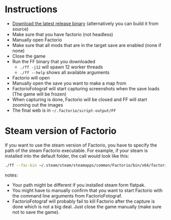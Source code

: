 # Instructions

- [Download the latest release binary](https://github.com/ProkopRandacek/FactorioFotograf/releases/) (alternatively you can build it from source)
- Make sure that you have factorio (not headless)
- Manually open Factorio
- Make sure that all mods that are in the target save are enabled (none if none)
- Close the game
- Run the FF binary that you downloaded
  - `./ff -j12` will spawn 12 worker threads
  - `./ff --help` shows all available arguments
- Factorio will open
- Manually open the save you want to make a map from
- FactorioFotograf will start capturing screenshots when the save loads (The game will be frozen)
- When capturing is done, Factorio will be closed and FF will start zooming out the images
- The final web is in `~/.factorio/script-output/FF`

# Steam version of Factorio

If you want to use the steam version of Factorio, you have to specify the path of the steam Factorio executable.
For example, if your steam is installed into the default folder, the call would look like this:
```sh
./ff --fac-bin ~/.steam/steam/steamapps/common/Factorio/bin/x64/factorio
```
notes:
- Your path might be different if you installed steam form flatpak.
- You might have to manually confirm that you want to start Factorio with the command line arguments from FactorioFotograf.
- FactorioFotograf will probably fail to kill Factorio after the capture is done which is not a big deal. Just close the game manually (make sure not to save the game).

